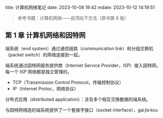 title: 计算机网络笔记
date: 2023-10-08 19:42
mdate: 2023-10-12 14:19:51

>  参考书籍：计算机网络——自顶向下方法（原书第 8 版）

##  第 1 章 计算机网络和因特网

端系统（end system）通过通信链路（communication link）和分组交换机（packet switch）的网络连接到一起。

端系统通过因特网服务提供商（Internet Service Provider，ISP）接入因特网。每一个 ISP 网络都是独立管理的。

- TCP（Transmission Control Protocol，传输控制协议）
- IP（Internet Protoc，网络协议）

分布式应用（distributed application）：涉及多个相互交换数据的端系统。

与因特网相连的端系统提供了一个套接字接口（socket interface），gai jie kou